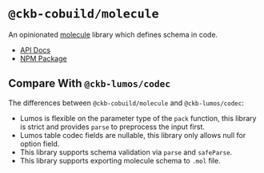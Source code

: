 # `@ckb-cobuild/molecule`

An opinionated [molecule](https://github.com/nervosnetwork/molecule) library which defines schema in code.

- [API Docs](https://ckb-cobuild-docs.vercel.app/api/modules/_ckb_cobuild_molecule.html)
- [NPM Package](https://www.npmjs.com/package/@ckb-cobuild/molecule)

## Compare With `@ckb-lumos/codec`

The differences between `@ckb-cobuild/molecule` and `@ckb-lumos/codec`:

- Lumos is flexible on the parameter type of the `pack` function, this library is strict and provides `parse` to preprocess the input first.
- Lumos table codec fields are nullable, this library only allows null for option field.
- This library supports schema validation via `parse` and `safeParse`.
- This library supports exporting molecule schema to `.mol` file.
